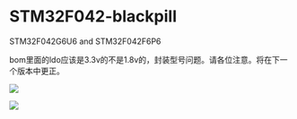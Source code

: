 # STM32F042-blackpill
 STM32F042G6U6 and STM32F042F6P6
 
 bom里面的ldo应该是3.3v的不是1.8v的，封装型号问题。请各位注意。将在下一个版本中更正。

![](images/DSCF1889.JPG)

![](images/DSCF1903.JPG)
